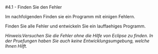#4.1 - Finden Sie den Fehler

Im nachfolgenden Finden sie ein Programm mit einigen Fehlern.

Finden Sie alle Fehler und entwickeln Sie ein lauffaehiges Programm.

*Hinweis:Versuchen Sie die Fehler ohne die Hilfe von Eclipse zu finden. In der Pruefungen haben Sie auch keine Entwicklungsumgebung, welche Ihnen Hilft.*